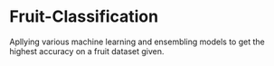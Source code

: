 # Fruit-Classification
Apllying various machine learning and ensembling models to get the highest accuracy on a fruit dataset given.
